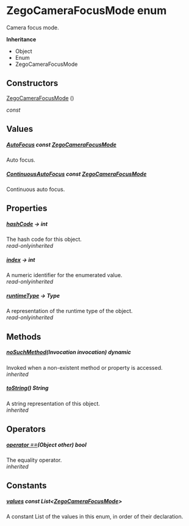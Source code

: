 


# ZegoCameraFocusMode enum







<p>Camera focus mode.</p>



**Inheritance**

- Object
- Enum
- ZegoCameraFocusMode






## Constructors

[ZegoCameraFocusMode](../zego_uikit_prebuilt_live_audio_room/ZegoCameraFocusMode/ZegoCameraFocusMode.md) ()

  _const_ 


## Values

##### [AutoFocus](../zego_uikit_prebuilt_live_audio_room/ZegoCameraFocusMode.md) const [ZegoCameraFocusMode](../zego_uikit_prebuilt_live_audio_room/ZegoCameraFocusMode.md)



<p>Auto focus.</p>  




##### [ContinuousAutoFocus](../zego_uikit_prebuilt_live_audio_room/ZegoCameraFocusMode.md) const [ZegoCameraFocusMode](../zego_uikit_prebuilt_live_audio_room/ZegoCameraFocusMode.md)



<p>Continuous auto focus.</p>  





## Properties

##### [hashCode](../zego_uikit_prebuilt_live_audio_room/ZegoCameraFocusMode/hashCode.md) &#8594; int



The hash code for this object.  
_<span class="feature">read-only</span><span class="feature">inherited</span>_



##### [index](../zego_uikit_prebuilt_live_audio_room/ZegoCameraFocusMode/index.md) &#8594; int



A numeric identifier for the enumerated value.  
_<span class="feature">read-only</span><span class="feature">inherited</span>_



##### [runtimeType](../zego_uikit_prebuilt_live_audio_room/ZegoCameraFocusMode/runtimeType.md) &#8594; Type



A representation of the runtime type of the object.  
_<span class="feature">read-only</span><span class="feature">inherited</span>_





## Methods

##### [noSuchMethod](../zego_uikit_prebuilt_live_audio_room/ZegoCameraFocusMode/noSuchMethod.md)(Invocation invocation) dynamic



Invoked when a non-existent method or property is accessed.  
_<span class="feature">inherited</span>_



##### [toString](../zego_uikit_prebuilt_live_audio_room/ZegoCameraFocusMode/toString.md)() String



A string representation of this object.  
_<span class="feature">inherited</span>_





## Operators

##### [operator ==](../zego_uikit_prebuilt_live_audio_room/ZegoCameraFocusMode/operator_equals.md)(Object other) bool



The equality operator.  
_<span class="feature">inherited</span>_










## Constants

##### [values](../zego_uikit_prebuilt_live_audio_room/ZegoCameraFocusMode/values-constant.md) const List&lt;[ZegoCameraFocusMode](../zego_uikit_prebuilt_live_audio_room/ZegoCameraFocusMode.md)>



A constant List of the values in this enum, in order of their declaration.  









